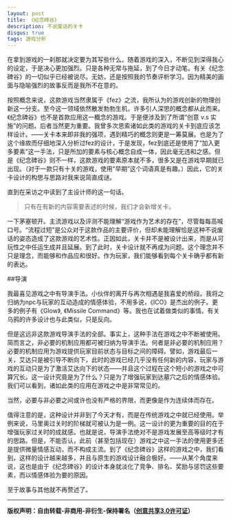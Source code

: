 ```yaml
---
layout: post
title: 《纪念碑谷》
description: 不说废话的关卡
disqus: true
tags: 游戏分析
---
```

在拿到游戏的一刹那就决定要为其写些什么。随着游戏的深入，不断见到深得我心的设定，于是决心更加强烈。只是各种无常与拖延，到了今日才动笔。有关《纪念碑谷》的一切似乎已经被说尽。无妨，还是按照我的节奏评析学习。因为精美的画面与隐喻强烈的故事反而是我所不在意的。

按照概念来说，这款游戏当然隶属于《fez》之流，我所认为的游戏创新的物理创新这一分支。至今这一领域依然散发勃勃生机，许多引人深思的概念都从此而来。《纪念碑谷》也不是首款应用这一概念的游戏。于是便涉及到了所谓“创意 v.s 实施”的问题。后者当然更为重要。我曾多次思索诸如此类的游戏的关卡到底应该怎样设计。——关卡本来即非我的强项，遇到精巧的概念则更是一筹莫展。也是为了这个缘故而仔细地深入分析过fez的设计，于是发现，fez到底还是使用了“加入更多要素”这一手法，只是所加的要素与核心概念自成一体，因此毫无违和之感。但是《纪念碑谷》则不一样，这款游戏的要素原本就不多，很多又是在游戏早期就已出现。（对于一款只有十关的游戏，使用“早期”这个词语真是有趣。）因此，它的关卡设计的构思与思路对我来说简直成谜。

直到在采访之中读到了主设计师的这一句话。

>只有在有新的内容需要表述的时候，我们才会新增关卡。

一下茅塞顿开。主流游戏以及评测不能理解“游戏作为艺术的存在”，尽管每每高喊口号。“流程过短”是公众对于这款作品的主要评价，但却未能理解恰是这种不说废话的姿态造成了这款游戏的艺术性。正因如此，关卡并不是被设计出来，而是从可玩性之中任运生成并且延展。到了此时，关卡设计就不再成为问题。这个理念并不只是理念，而能够和作品应和很好。作为玩家，我们能够看到每个关卡确乎都有新的表达。

##导演

我最喜见游戏之中有导演手法。小伙伴的离开与再次相遇是我喜爱的桥段。我将之归纳为npc与玩家的互动造成的情感体验，不用多说，《ICO》是杰出的例子。更多的例子有《Glow》, 《Missile Command》等。我也在试着做类似的事情。有关乌鸦的许多设计也与此类似，只是反向。

但是这远非这款游戏导演手法的全部。事实上，这种手法在游戏之中不断被使用。简而言之，非必要的机制应用都可被归纳为导演手法。何者是非必要的机制应用？必要的机制应用为游戏提供玩家目前状态与目标之间的障碍。譬如，游戏最后一关，艾达只是被引导不断向下，此时的游戏已经几乎没有任何新的内容，玩家与游戏的互动只是为了激活艾达向下的状态——并且这个过程在这个短小的游戏之中可算冗长。这一设计究竟是为了什么？只是为了增强玩家到达墓穴之后的情感体验。我们可以看到，诸如此类的应用在游戏之中是非常常见的。

当然，必要与非必要之间或许也没有严格的界限，而更像是作为连续体而存在。

值得注意的是，这种设计并非到了今天才有，而是在传统游戏之中就已经使用。举例来说，马里奥过关时的阶梯就可被认为是一例。这一设计的更为重要的目的在于增强玩家过关时的成就感。也就是说，导演手法绝对不是游戏发展至高等级时才有的思路。但是，不能否认，此前（甚至包括现在）游戏之中这一手法的使用更多还是提供微量情感互动，而不构成主流。到了《纪念碑谷》这样的游戏之中，我们看到，这样的设计越来越多，并且与原生的游戏设计融合极好。——从某个角度来说，这也是由于《纪念碑谷》的设计本身就淡化了竞争、排名、奖励与惩罚这些要素，而以情感体验为要的原因。

至于故事与其他就不再赘述了。

---
**版权声明：自由转载-非商用-非衍生-保持署名（[创意共享3.0许可证](https://creativecommons.org/licenses/by-nc-nd/3.0/deed.zh)）**